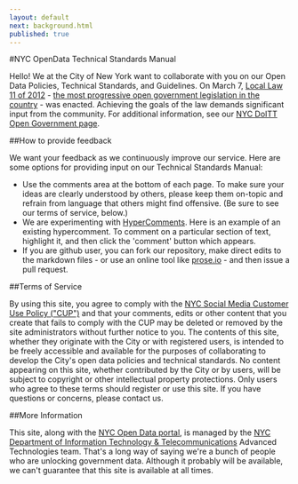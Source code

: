 ```yaml
---
layout: default
next: background.html
published: true
---
```


#NYC OpenData Technical Standards Manual

Hello! We at the City of New York want to collaborate with you on our Open Data Policies, Technical Standards, and Guidelines. On March 7, [Local Law 11 of 2012](LocalLaw11of2012.html) - [the most progressive open government legislation in the country](http://www.nyc.gov/html/om/html/2012a/pr081-12.html) - was enacted. Achieving the goals of the law demands significant input from the community. For additional information, see our [NYC DoITT Open Government page](http://www.nyc.gov/html/doitt/html/open/data.shtml).

##How to provide feedback

We want your feedback as we continuously improve our service. Here are some options for providing input on our Technical Standards Manual:

- Use the comments area at the bottom of each page. To make sure your ideas are clearly understood by others, please keep them on-topic and refrain from language that others might find offensive. (Be sure to see our terms of service, below.)
- We are experimenting with [HyperComments](http://hypercomments.com/). Here is an example of an existing hypercomment. To comment on a particular section of text, highlight it, and then click the 'comment' button which appears.
- If you are github user, you can fork our repository, make direct edits to the markdown files - or use an online tool like [prose.io](http://prose.io/) - and then issue a pull request.

##Terms of Service

By using this site, you agree to comply with the [NYC Social Media Customer Use Policy ("CUP")](http://www.nyc.gov/html/misc/html/social_media_policy.html) and that your comments, edits or other content that you create that fails to comply with the CUP may be deleted or removed by the site administrators without further notice to you. The contents of this site, whether they originate with the City or with registered users, is intended to be freely accessible and available for the purposes of collaborating to develop the City's open data policies and technical standards. No content appearing on this site, whether contributed by the City or by users, will be subject to copyright or other intellectual property protections. Only users who agree to these terms should register or use this site. If you have questions or concerns, please contact us.

##More Information

This site, along with the [NYC Open Data portal](http://nyc.gov/data), is managed by the [NYC Department of Information Technology & Telecommunications](http://nyc.gov/doitt) Advanced Technologies team. That's a long way of saying we're a bunch of people who are unlocking government data. Although it probably will be available, we can't guarantee that this site is available at all times.
